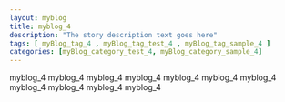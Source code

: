 ```yaml
---
layout: myblog
title: myblog_4 
description: "The story description text goes here"
tags: [ myBlog_tag_4 , myBlog_tag_test_4 , myBlog_tag_sample_4 ]
categories: [myBlog_category_test_4, myBlog_category_sample_4]
---
```


myblog_4 myblog_4 myblog_4 myblog_4 myblog_4 myblog_4 myblog_4 myblog_4 myblog_4 myblog_4 myblog_4 